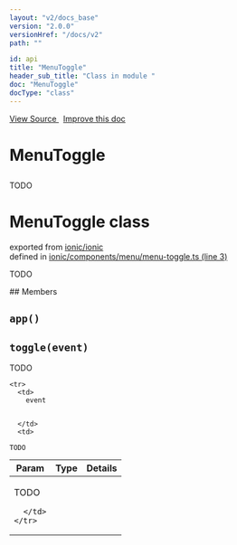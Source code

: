 ```yaml
---
layout: "v2/docs_base"
version: "2.0.0"
versionHref: "/docs/v2"
path: ""

id: api
title: "MenuToggle"
header_sub_title: "Class in module "
doc: "MenuToggle"
docType: "class"
---
```



<div class="improve-docs">
  <a href='http://github.com/driftyco/ionic2/tree/master/ionic/components/menu/menu-toggle.ts#L2'>
    View Source
  </a>
  &nbsp;
  <a href='http://github.com/driftyco/ionic2/edit/master/ionic/components/menu/menu-toggle.ts#L2'>
    Improve this doc
  </a>
</div>




<h1 class="api-title">

  MenuToggle



</h1>





TODO



<h1 class="class export">MenuToggle <span class="type">class</span></h1>
<p class="module">exported from <a href='undefined'>ionic/ionic</a><br/>
defined in <a href="https://github.com/driftyco/ionic2/tree/master/ionic/components/menu/menu-toggle.ts#L3-L31">ionic/components/menu/menu-toggle.ts (line 3)</a>
</p>
<p><p>TODO</p>
</p>
## Members

<div id="app"></div>
<h2>
  <code>app()</code>

</h2>












<div id="toggle"></div>
<h2>
  <code>toggle(event)</code>

</h2>

TODO



<table class="table" style="margin:0;">
  <thead>
    <tr>
      <th>Param</th>
      <th>Type</th>
      <th>Details</th>
    </tr>
  </thead>
  <tbody>
    
    <tr>
      <td>
        event
        
        
      </td>
      <td>
        
  <code>TODO</code>
      </td>
      <td>
        <p>TODO</p>

        
      </td>
    </tr>
    
  </tbody>
</table>









